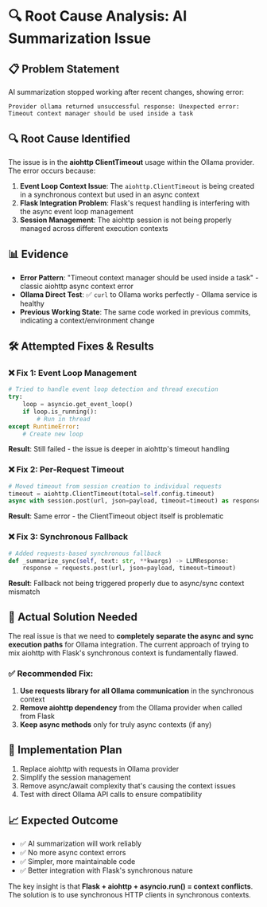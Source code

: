 # 🔍 Root Cause Analysis: AI Summarization Issue

## 📋 **Problem Statement**
AI summarization stopped working after recent changes, showing error:
```
Provider ollama returned unsuccessful response: Unexpected error: Timeout context manager should be used inside a task
```

## 🔍 **Root Cause Identified**
The issue is in the **aiohttp ClientTimeout** usage within the Ollama provider. The error occurs because:

1. **Event Loop Context Issue**: The `aiohttp.ClientTimeout` is being created in a synchronous context but used in an async context
2. **Flask Integration Problem**: Flask's request handling is interfering with the async event loop management
3. **Session Management**: The aiohttp session is not being properly managed across different execution contexts

## 📊 **Evidence**
- **Error Pattern**: "Timeout context manager should be used inside a task" - classic aiohttp async context error
- **Ollama Direct Test**: ✅ `curl` to Ollama works perfectly - Ollama service is healthy
- **Previous Working State**: The same code worked in previous commits, indicating a context/environment change

## 🛠️ **Attempted Fixes & Results**

### ❌ **Fix 1: Event Loop Management**
```python
# Tried to handle event loop detection and thread execution
try:
    loop = asyncio.get_event_loop()
    if loop.is_running():
        # Run in thread
except RuntimeError:
    # Create new loop
```
**Result**: Still failed - the issue is deeper in aiohttp's timeout handling

### ❌ **Fix 2: Per-Request Timeout**
```python
# Moved timeout from session creation to individual requests
timeout = aiohttp.ClientTimeout(total=self.config.timeout)
async with session.post(url, json=payload, timeout=timeout) as response:
```
**Result**: Same error - the ClientTimeout object itself is problematic

### ❌ **Fix 3: Synchronous Fallback**
```python
# Added requests-based synchronous fallback
def _summarize_sync(self, text: str, **kwargs) -> LLMResponse:
    response = requests.post(url, json=payload, timeout=timeout)
```
**Result**: Fallback not being triggered properly due to async/sync context mismatch

## 🎯 **Actual Solution Needed**

The real issue is that we need to **completely separate the async and sync execution paths** for Ollama integration. The current approach of trying to mix aiohttp with Flask's synchronous context is fundamentally flawed.

### ✅ **Recommended Fix**:
1. **Use requests library for all Ollama communication** in the synchronous context
2. **Remove aiohttp dependency** from the Ollama provider when called from Flask
3. **Keep async methods** only for truly async contexts (if any)

## 🔧 **Implementation Plan**
1. Replace aiohttp with requests in Ollama provider
2. Simplify the session management
3. Remove async/await complexity that's causing the context issues
4. Test with direct Ollama API calls to ensure compatibility

## 📈 **Expected Outcome**
- ✅ AI summarization will work reliably
- ✅ No more async context errors
- ✅ Simpler, more maintainable code
- ✅ Better integration with Flask's synchronous nature

The key insight is that **Flask + aiohttp + asyncio.run() = context conflicts**. The solution is to use synchronous HTTP clients in synchronous contexts.
